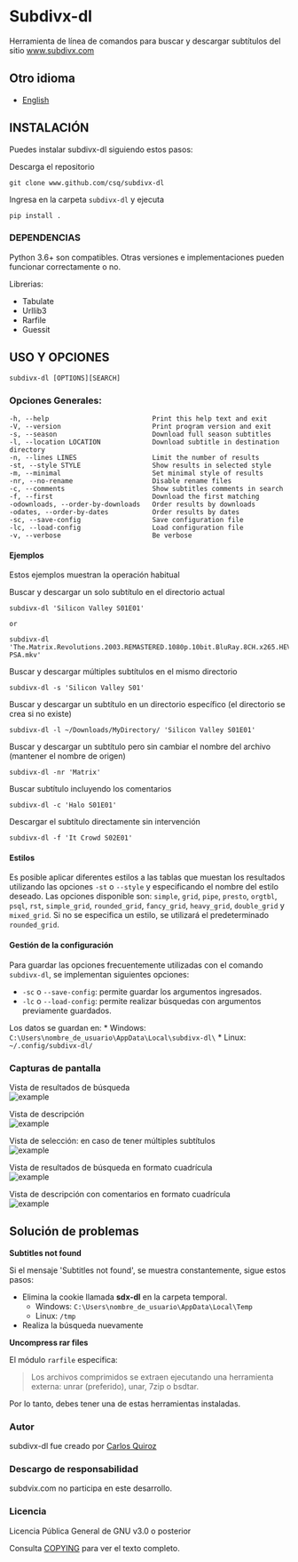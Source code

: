 # Subdivx-dl
Herramienta de línea de comandos para buscar y descargar subtítulos del sitio www.subdivx.com

## Otro idioma
- [English](README.md) 

## INSTALACIÓN
Puedes instalar subdivx-dl siguiendo estos pasos:

Descarga el repositorio

    git clone www.github.com/csq/subdivx-dl

Ingresa en la carpeta ``subdivx-dl`` y ejecuta

    pip install .

### DEPENDENCIAS
Python 3.6+ son compatibles. Otras versiones e implementaciones pueden funcionar correctamente o no.

Librerias:
* Tabulate
* Urllib3
* Rarfile
* Guessit

## USO Y OPCIONES
    subdivx-dl [OPTIONS][SEARCH]

### Opciones Generales:
    -h, --help                          Print this help text and exit
    -V, --version                       Print program version and exit
    -s, --season                        Download full season subtitles
    -l, --location LOCATION             Download subtitle in destination directory
    -n, --lines LINES                   Limit the number of results
    -st, --style STYLE                  Show results in selected style
    -m, --minimal                       Set minimal style of results
    -nr, --no-rename                    Disable rename files
    -c, --comments                      Show subtitles comments in search
    -f, --first                         Download the first matching
    -odownloads, --order-by-downloads   Order results by downloads
    -odates, --order-by-dates           Order results by dates
    -sc, --save-config                  Save configuration file
    -lc, --load-config                  Load configuration file
    -v, --verbose                       Be verbose

#### Ejemplos
Estos ejemplos muestran la operación habitual  

Buscar y descargar un solo subtítulo en el directorio actual  

    subdivx-dl 'Silicon Valley S01E01'  

    or  

    subdivx-dl 'The.Matrix.Revolutions.2003.REMASTERED.1080p.10bit.BluRay.8CH.x265.HEVC-PSA.mkv'  

Buscar y descargar múltiples subtítulos en el mismo directorio  

    subdivx-dl -s 'Silicon Valley S01'

Buscar y descargar un subtítulo en un directorio específico (el directorio se crea si no existe)

    subdivx-dl -l ~/Downloads/MyDirectory/ 'Silicon Valley S01E01'

Buscar y descargar un subtítulo pero sin cambiar el nombre del archivo (mantener el nombre de origen)  

    subdivx-dl -nr 'Matrix'

Buscar subtítulo incluyendo los comentarios  

    subdivx-dl -c 'Halo S01E01'

Descargar el subtítulo directamente sin intervención

    subdivx-dl -f 'It Crowd S02E01'

#### Estilos
Es posible aplicar diferentes estilos a las tablas que muestan los resultados utilizando las opciones ``-st`` o ``--style`` y especificando el nombre del estilo deseado. Las opciones disponible son: ``simple``, ``grid``, ``pipe``, ``presto``, ``orgtbl``, ``psql``, ``rst``, ``simple_grid``, ``rounded_grid``, ``fancy_grid``, ``heavy_grid``, ``double_grid`` y ``mixed_grid``. Si no se especifica un estilo, se utilizará el predeterminado ``rounded_grid``.

#### Gestión de la configuración
Para guardar las opciones frecuentemente utilizadas con el comando ``subdivx-dl``, se implementan siguientes opciones:
* ``-sc`` o ``--save-config``: permite guardar los argumentos ingresados.
* ``-lc`` o ``--load-config``: permite realizar búsquedas con argumentos previamente guardados.

Los datos se guardan en:
    * Windows: ``C:\Users\nombre_de_usuario\AppData\Local\subdivx-dl\``
    * Linux: ``~/.config/subdivx-dl/``

### Capturas de pantalla
Vista de resultados de búsqueda  
![example](img/img-01.png)

Vista de descripción  
![example](img/img-02.png)

Vista de selección: en caso de tener múltiples subtítulos  
![example](img/img-03.png)

Vista de resultados de búsqueda en formato cuadrícula  
![example](img/img-04.png)

Vista de descripción con comentarios en formato cuadrícula  
![example](img/img-05.png)

## Solución de problemas

**Subtitles not found**

Si el mensaje 'Subtitles not found', se muestra constantemente, sigue estos pasos:

* Elimina la cookie llamada **sdx-dl** en la carpeta temporal.  
    * Windows: ``C:\Users\nombre_de_usuario\AppData\Local\Temp``  
    * Linux: ``/tmp``  
* Realiza la búsqueda nuevamente

**Uncompress rar files**

El módulo ``rarfile`` especifica:
>Los archivos comprimidos se extraen ejecutando una herramienta externa: unrar (preferido), unar, 7zip o bsdtar.

Por lo tanto, debes tener una de estas herramientas instaladas.

### Autor
subdivx-dl fue creado por [Carlos Quiroz](https://github.com/csq/)

### Descargo de responsabilidad
subdvix.com no participa en este desarrollo.

### Licencia
Licencia Pública General de GNU v3.0 o posterior  

Consulta [COPYING](COPYING) para ver el texto completo.